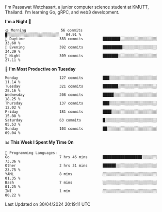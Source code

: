 
I'm Passawat Wetchasart, a junior computer science student at KMUTT, Thailand. I'm learning Go, gRPC, and web3 development.



<!--START_SECTION:waka-->
**I'm a Night 🦉** 

```text
🌞 Morning                56 commits          █░░░░░░░░░░░░░░░░░░░░░░░░   04.91 % 
🌆 Daytime                383 commits         ████████░░░░░░░░░░░░░░░░░   33.60 % 
🌃 Evening                392 commits         █████████░░░░░░░░░░░░░░░░   34.39 % 
🌙 Night                  309 commits         ███████░░░░░░░░░░░░░░░░░░   27.11 % 
```
📅 **I'm Most Productive on Tuesday** 

```text
Monday                   127 commits         ███░░░░░░░░░░░░░░░░░░░░░░   11.14 % 
Tuesday                  321 commits         ███████░░░░░░░░░░░░░░░░░░   28.16 % 
Wednesday                208 commits         █████░░░░░░░░░░░░░░░░░░░░   18.25 % 
Thursday                 137 commits         ███░░░░░░░░░░░░░░░░░░░░░░   12.02 % 
Friday                   181 commits         ████░░░░░░░░░░░░░░░░░░░░░   15.88 % 
Saturday                 63 commits          █░░░░░░░░░░░░░░░░░░░░░░░░   05.53 % 
Sunday                   103 commits         ██░░░░░░░░░░░░░░░░░░░░░░░   09.04 % 
```


📊 **This Week I Spent My Time On** 

```text
💬 Programming Languages: 
Go                       7 hrs 46 mins       ██████████████████░░░░░░░   73.36 % 
Other                    2 hrs 31 mins       ██████░░░░░░░░░░░░░░░░░░░   23.75 % 
YAML                     8 mins              ░░░░░░░░░░░░░░░░░░░░░░░░░   01.35 % 
Bash                     7 mins              ░░░░░░░░░░░░░░░░░░░░░░░░░   01.25 % 
INI                      1 min               ░░░░░░░░░░░░░░░░░░░░░░░░░   00.22 % 
```


 Last Updated on 30/04/2024 20:19:11 UTC
<!--END_SECTION:waka-->

<!--
**markpassawat/markpassawat** is a ✨ _special_ ✨ repository because its `README.md` (this file) appears on your GitHub profile.

Here are some ideas to get you started:

- 🔭 I’m currently working on ...
- 🌱 I’m currently learning ...
- 👯 I’m looking to collaborate on ...
- 🤔 I’m looking for help with ...
- 💬 Ask me about ...
- 📫 How to reach me: ...
- 😄 Pronouns: He/Him
- ⚡ Fun fact: ...
-->
